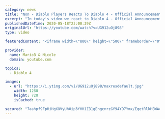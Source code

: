 ```yaml
---
category: news
title: "Non - Diablo Players Reacts To Diablo 4 - Official Announcement Cinematic Trailer | Blizzcon 2019"
excerpt: "In today's video we react to Diablo 4 - Official Announcement Cinematic Trailer Subscribe To Our Vlog Channel:http://bit.ly/2RmUZVQ Original ..."
publishedDateTime: 2020-05-18T23:00:39Z
originalUrl: "https://youtube.com/watch?v=UG912uOj898"
type: video

featuredContent: "<iframe width=\"800\" height=\"500\" frameborder=\"0\" src=\"https://www.youtube.com/embed/UG912uOj898\" allow=\"accelerometer; autoplay; encrypted-media; gyroscope; picture-in-picture\" allowfullscreen></iframe>"

provider:
  name: MarioB & Nicole
  domain: youtube.com

topics:
  - Diablo 4

images:
  - url: "https://i.ytimg.com/vi/UG912uOj898/maxresdefault.jpg"
    width: 1280
    height: 720
    isCached: true

secured: "7aahpf9FpHiHgX8VyUh0ip3YHH1ZB1gEhgcnrzGf94YD7Ymx/EqetRlkHBWAcvWGDbFTxE9iCX7b7KrK9NJnwu87xJ1jxi8sLyJm+yO0trKyQp+4idzkijz0GIKFBH78lrOOqtS5GkxTFXH9dgtdx/yE+IkQeTfByYuuUMQh9fxJHMwVBtdxkBWnTIA52aLMcPdGtIGQ+ngEIUpPVXZn12DY6PVnpe8A77ied73jIosGSe26cIf5Do2r3iIVC9X0ktxPWcOCRhUPYlcrIej8cL6mmBwTdzsTmzOx0fbcLV1nKqznva9LScXkf6pYQsBtUcKd4LND8EupTMXSO4T+1Dkz1irOVjzJ06kLhUrjQUm1gVc+vmVJwNsAxvfpGk9Bj/PqAx/3NCEy5oqBG9nJXm7f0I0BkQEq77EINvdb2li/DigorehwVNprmjB4HCt6;C7whguWKgXBbpFtdfEjx5w=="
---
```


